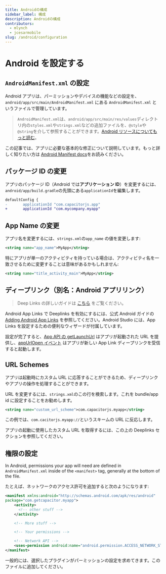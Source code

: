 ```yaml
---
title: Androidの構成
sidebar_label: 構成
description: Androidの構成
contributors:
  - mlynch
  - jcesarmobile
slug: /android/configuration
---
```


# Android を設定する

## `AndroidManifest.xml` の設定

Android アプリは、パーミッションやデバイスの機能などの設定を、 `android/app/src/main/AndroidManifest.xml` にある `AndroidManifest.xml` というファイルで管理しています。

> `AndroidManifest.xml`は、`android/app/src/main/res/values`ディレクトリ内の`styles.xml`や`strings.xml`などの追加ファイルを、`@style`や`@string`を介して参照することができます。[Android リソースについてもっと読む](https://developer.android.com/guide/topics/resources/available-resources)。

この記事では、アプリに必要な基本的な修正について説明しています。もっと詳しく知りたい方は [Android Manifest docs](https://developer.android.com/guide/topics/manifest/manifest-intro.html)をお読みください。

## パッケージ ID の変更

アプリのパッケージ ID（Android では**アプリケーション ID**）を変更するには、`android/app/build.gradle`の先頭にある`applicationId`を編集します。

```diff
defaultConfig {
-       applicationId "com.capacitorjs.app"
+       applicationId "com.mycompany.myapp"
```

## App Name の変更

アプリ名を変更するには、`strings.xml`の`app_name` の値を変更します:

```xml
<string name="app_name">MyApp</string>
```

特にアプリが単一のアクティビティを持っている場合は、アクティビティ名を一致させるために変更することは意味があるかもしれません:

```xml
<string name="title_activity_main">MyApp</string>
```

## ディープリンク（別名：Android アプリリンク）

> Deep Links の詳しいガイドは [こちら](/docs/guides/deep-links) をご覧ください。

Android App Links で Deeplinks を有効にするには、公式 Android ガイドの [Adding Android App Links](https://developer.android.com/studio/write/app-link-indexing) を参照してください。Android Studio には、App Links を設定するための便利なウィザードが付属しています。

設定が完了すると、[App API の getLaunchUrl](/docs/apis/app#method-getLaunchUrl-0) はアプリが起動された URL を提供し、[appUrlOpen イベント](/docs/apis/app#method-addListener-1) はアプリが新しい App Link ディープリンクを受信すると起動します。

## URL Schemes

アプリは起動時にカスタム URL に応答することができるため、ディープリンクやアプリの操作を処理することができます。

URL を変更するには、`strings.xml`のこの行を検索します。これを bundle/app id に設定することをお勧めします。

```xml
<string name="custom_url_scheme">com.capacitorjs.myapp</string>
```

この例では、`com.cacitorjs.myapp://`というスキームの URL に反応します。

アプリの起動に使用したカスタム URL を取得するには、この上の Deeplinks セクションを参照してください。

## 権限の設定

In Android, permissions your app will need are defined in `AndroidManifest.xml` inside of the `<manifest>` tag, generally at the bottom of the file.

たとえば、ネットワークのアクセス許可を追加すると次のようになります:

```xml
<manifest xmlns:android="http://schemas.android.com/apk/res/android"
package="com.getcapacitor.myapp">
    <activity>
      <!-- other stuff -->
    </activity>

    <!-- More stuff -->

    <!-- Your permissions -->

    <!-- Network API -->
    <uses-permission android:name="android.permission.ACCESS_NETWORK_STATE" />
</manifest>
```

一般的には、選択したプラグインがパーミッションの設定を求めてきます。このファイルに追加してください。
